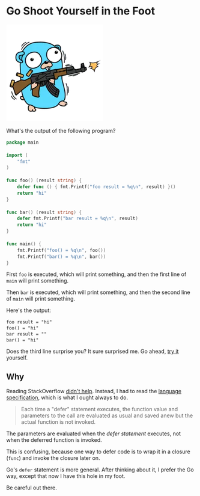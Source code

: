 Go Shoot Yourself in the Foot
=============================
![gopher with a gun](gopher-gun.webp)

What's the output of the following program?
```go
package main

import (
	"fmt"
)

func foo() (result string) {
	defer func () { fmt.Printf("foo result = %q\n", result) }()
	return "hi"
}

func bar() (result string) {
	defer fmt.Printf("bar result = %q\n", result)
	return "hi"
}

func main() {
	fmt.Printf("foo() = %q\n", foo())
	fmt.Printf("bar() = %q\n", bar())
}
```
First `foo` is executed, which will print something, and then the first line of
`main` will print something.

Then `bar` is executed, which will print something, and then the second line
of `main` will print something.

Here's the output:
```text
foo result = "hi"
foo() = "hi"
bar result = ""
bar() = "hi"
```
Does the third line surprise you?  It sure surprised me.  Go ahead, [try it][1] yourself.

Why
---
Reading StackOverflow [didn't help][2].  Instead, I had to read the
[language specification][3], which is what I ought always to do.

> Each time a "defer" statement executes, the function value and parameters to
> the call are evaluated as usual and saved anew but the actual function is not invoked.

The parameters are evaluated when the _defer statement_ executes, not when the
deferred function is invoked.

This is confusing, because one way to defer code is to wrap it in a closure
(`func`) and invoke the closure later on.

Go's `defer` statement is more general.  After thinking about it, I prefer the
Go way, except that now I have this hole in my foot.

Be careful out there.

[1]: https://play.golang.org/p/8NyKwSbRS_c
[2]: https://stackoverflow.com/a/37249043
[3]: https://golang.org/ref/spec#Defer_statements
